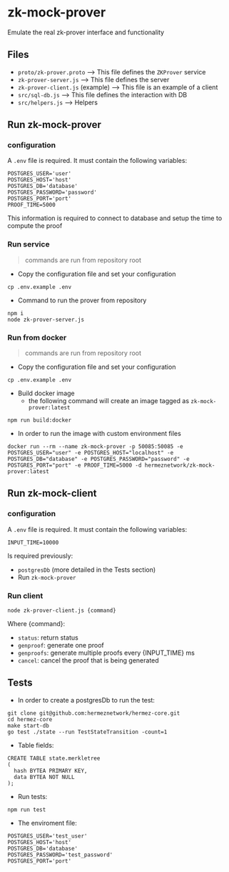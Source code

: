 # zk-mock-prover
Emulate the real zk-prover interface and functionality

## Files
- `proto/zk-prover.proto` --> This file defines the `ZKProver` service
- `zk-prover-server.js` --> This file defines the server
- `zk-prover-client.js` (example) --> This file is an example of a client
- `src/sql-db.js` --> This file defines the interaction with DB
- `src/helpers.js` --> Helpers

## Run zk-mock-prover

### configuration
A `.env` file is required. It must contain the following variables:
```
POSTGRES_USER='user'
POSTGRES_HOST='host'
POSTGRES_DB='database'
POSTGRES_PASSWORD='password'
POSTGRES_PORT='port'
PROOF_TIME=5000
```
This information is required to connect to database and setup the time to compute the proof

### Run service
> commands are run from repository root
- Copy the configuration file and set your configuration
```
cp .env.example .env
```

- Command to run the prover from repository
```
npm i
node zk-prover-server.js
```

### Run from docker
> commands are run from repository root
- Copy the configuration file and set your configuration
```
cp .env.example .env
```

- Build docker image
  - the following command will create an image tagged as `zk-mock-prover:latest`
```
npm run build:docker
```

- In order to run the image with custom environment files
```
docker run --rm --name zk-mock-prover -p 50085:50085 -e POSTGRES_USER="user" -e POSTGRES_HOST="localhost" -e POSTGRES_DB="database" -e POSTGRES_PASSWORD="password" -e POSTGRES_PORT="port" -e PROOF_TIME=5000 -d hermeznetwork/zk-mock-prover:latest
```

## Run zk-mock-client

### configuration
A `.env` file is required. It must contain the following variables:
```
INPUT_TIME=10000
```

Is required previously:
- `postgresDb` (more detailed in the Tests section)
- Run `zk-mock-prover`

### Run client

```
node zk-prover-client.js {command}
```

Where {command}:
- `status`: return status
- `genproof`: generate one proof
- `genproofs`: generate multiple proofs every {INPUT_TIME} ms
- `cancel`: cancel the proof that is being generated

## Tests
- In order to create a postgresDb to run the test:
```
git clone git@github.com:hermeznetwork/hermez-core.git
cd hermez-core
make start-db
go test ./state --run TestStateTransition -count=1
```
- Table fields:
```
CREATE TABLE state.merkletree
(
  hash BYTEA PRIMARY KEY,
  data BYTEA NOT NULL
);
```
- Run tests:
```
npm run test
```
- The enviroment file:
```
POSTGRES_USER='test_user'
POSTGRES_HOST='host'
POSTGRES_DB='database'
POSTGRES_PASSWORD='test_password'
POSTGRES_PORT='port'
```